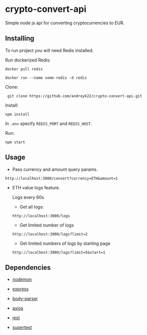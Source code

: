 # crypto-convert-api
Simple node js api for converting cryptocurrencies to EUR.

## Installing

To run project you will need Redis installed. 

Run dockerized Redis:

```docker pull redis```

```docker run --name some-redis -d redis```


Clone:

``` git clone https://github.com/andreyk22/crypto-convert-api.git```

Install:

```npm install```

In ```.env``` specify ```REDIS_PORT``` and ```REDIS_HOST```.

Run:

```npm start```

## Usage

- Pass currency and amount query params.

 ```http://localhost:3000/convert?currency=ETH&amount=1```
 
- ETH value logs feature. 
    
    Logs every 60s
    
   * Get all logs:

    ```http://localhost:3000/logs```
    
   * Get limited number of logs
    
    ```http://localhost:3000/logs?limit=2```
    
   * Get limited numbers of logs by starting page
    
    ```http://localhost:3000/logs?limit=5&start=1```

## Dependencies

- [nodemon](https://www.npmjs.com/package/nodemon)

- [express](https://www.npmjs.com/package/express)

- [body-parser](https://www.npmjs.com/package/body-parser)

- [axios](https://www.npmjs.com/package/axios)

- [jest](https://www.npmjs.com/package/jest)

- [supertest](https://www.npmjs.com/package/supertest)
